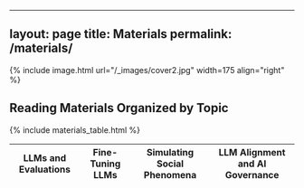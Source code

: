 <!-- ---
layout: page
title: Materials
permalink: /materials/
---

{% include image.html url="/_images/cover2.jpg" width=175 align="right" %}

## Book

Alan Turing and Noam Chomsky: Very Famous Book

## Additional Course Materials

* If you are not familiar with Python programming, use any online tutorial to get a handle of it.
* [Material #1](http://www.example.com/): how a computer chess player thinks!
* [Material #2](http://www.example.com/): how a computer chess player thinks!
* [Material #3](http://www.example.com/): how a computer chess player thinks!
* [Material #4](http://www.example.com/): how a computer chess player thinks!
* [Material #5](http://www.example.com/): how a computer chess player thinks! -->

---
layout: page
title: Materials
permalink: /materials/
---

{% include image.html url="/_images/cover2.jpg" width=175 align="right" %}

## Reading Materials Organized by Topic

<table>
  <thead>
    <tr>
      <th>LLMs and Evaluations</th>
      <th>Fine-Tuning LLMs</th>
      <th>Simulating Social Phenomena</th>
      <th>LLM Alignment and AI Governance</th>
    </tr>
  </thead>
  <tbody>
    {% include materials_table.html %}
  </tbody>
</table>